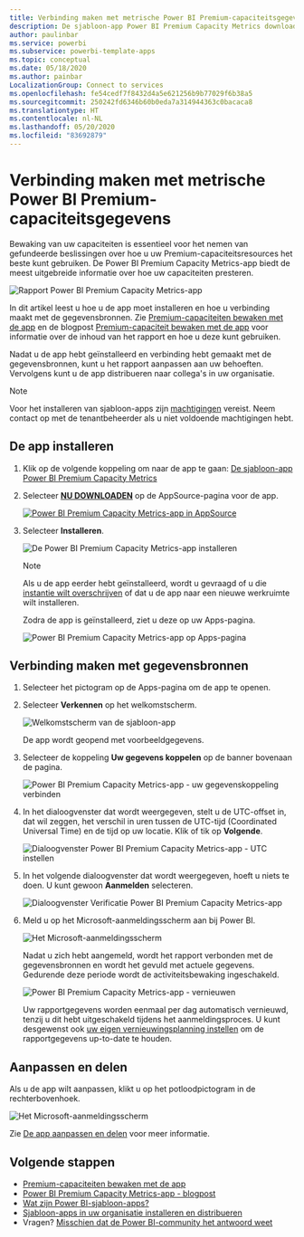 ```yaml
---
title: Verbinding maken met metrische Power BI Premium-capaciteitsgegevens
description: De sjabloon-app Power BI Premium Capacity Metrics downloaden en installeren, en verbinding maken met gegevens
author: paulinbar
ms.service: powerbi
ms.subservice: powerbi-template-apps
ms.topic: conceptual
ms.date: 05/18/2020
ms.author: painbar
LocalizationGroup: Connect to services
ms.openlocfilehash: fe54cedf7f8432d4a5e621256b9b77029f6b38a5
ms.sourcegitcommit: 250242fd6346b60b0eda7a314944363c0bacaca8
ms.translationtype: HT
ms.contentlocale: nl-NL
ms.lasthandoff: 05/20/2020
ms.locfileid: "83692879"
---
```

# <a name="connect-to-power-bi-premium-capacity-metrics"></a>Verbinding maken met metrische Power BI Premium-capaciteitsgegevens
Bewaking van uw capaciteiten is essentieel voor het nemen van gefundeerde beslissingen over hoe u uw Premium-capaciteitsresources het beste kunt gebruiken. De Power BI Premium Capacity Metrics-app biedt de meest uitgebreide informatie over hoe uw capaciteiten presteren.

![Rapport Power BI Premium Capacity Metrics-app](media/service-connect-to-pbi-premium-capacity-metrics/service-pbi-premium-capacity-metrics-app-report.png)

In dit artikel leest u hoe u de app moet installeren en hoe u verbinding maakt met de gegevensbronnen. Zie [Premium-capaciteiten bewaken met de app](../service-admin-premium-monitor-capacity.md) en de blogpost [Premium-capaciteit bewaken met de app](https://powerbi.microsoft.com/blog/premium-capacity-metrics-app-new-health-center-with-kpis-to-explore-relevant-metrics-and-steps-to-mitigate-issues/) voor informatie over de inhoud van het rapport en hoe u deze kunt gebruiken.

Nadat u de app hebt geïnstalleerd en verbinding hebt gemaakt met de gegevensbronnen, kunt u het rapport aanpassen aan uw behoeften. Vervolgens kunt u de app distribueren naar collega's in uw organisatie.

> [!NOTE]
> Voor het installeren van sjabloon-apps zijn [machtigingen](./service-template-apps-install-distribute.md#prerequisites) vereist. Neem contact op met de tenantbeheerder als u niet voldoende machtigingen hebt.

## <a name="install-the-app"></a>De app installeren

1. Klik op de volgende koppeling om naar de app te gaan: [De sjabloon-app Power BI Premium Capacity Metrics](https://app.powerbi.com/groups/me/getapps/services/pbi_pcmm.capacity-metrics-dxt)

1. Selecteer [**NU DOWNLOADEN**](https://app.powerbi.com/groups/me/getapps/services/pbi_pcmm.capacity-metrics-dxt) op de AppSource-pagina voor de app.

    [![Power BI Premium Capacity Metrics-app in AppSource](media/service-connect-to-pbi-premium-capacity-metrics/service-pbi-premium-capacity-metrics-app-appsource-get-it-now.png)](https://app.powerbi.com/groups/me/getapps/services/pbi_pcmm.capacity-metrics-dxt)

1. Selecteer **Installeren**. 

    ![De Power BI Premium Capacity Metrics-app installeren](media/service-connect-to-pbi-premium-capacity-metrics/service-pbi-premium-capacity-metric-select-install.png)

    > [!NOTE]
    > Als u de app eerder hebt geïnstalleerd, wordt u gevraagd of u die [instantie wilt overschrijven](./service-template-apps-install-distribute.md#update-a-template-app) of dat u de app naar een nieuwe werkruimte wilt installeren.

    Zodra de app is geïnstalleerd, ziet u deze op uw Apps-pagina.

   ![Power BI Premium Capacity Metrics-app op Apps-pagina](media/service-connect-to-pbi-premium-capacity-metrics/service-pbi-premium-capacity-metrics-app-apps-page-icon.png)

## <a name="connect-to-data-sources"></a>Verbinding maken met gegevensbronnen

1. Selecteer het pictogram op de Apps-pagina om de app te openen.

1. Selecteer **Verkennen** op het welkomstscherm.

   ![Welkomstscherm van de sjabloon-app](media/service-connect-to-pbi-premium-capacity-metrics/service-pbi-premium-capacity-metrics-app-splash-screen.png)

   De app wordt geopend met voorbeeldgegevens.

1. Selecteer de koppeling **Uw gegevens koppelen** op de banner bovenaan de pagina.

   ![Power BI Premium Capacity Metrics-app - uw gegevenskoppeling verbinden](media/service-connect-to-pbi-premium-capacity-metrics/service-pbi-premium-capacity-metrics-app-connect-data.png)

1. In het dialoogvenster dat wordt weergegeven, stelt u de UTC-offset in, dat wil zeggen, het verschil in uren tussen de UTC-tijd (Coordinated Universal Time) en de tijd op uw locatie. Klik of tik op **Volgende**.
  
   ![Dialoogvenster Power BI Premium Capacity Metrics-app - UTC instellen](media/service-connect-to-pbi-premium-capacity-metrics/service-pbi-premium-capacity-metrics-app-setutc-dialog.png)

1. In het volgende dialoogvenster dat wordt weergegeven, hoeft u niets te doen. U kunt gewoon **Aanmelden** selecteren.

   ![Dialoogvenster Verificatie Power BI Premium Capacity Metrics-app](media/service-connect-to-pbi-premium-capacity-metrics/service-pbi-premium-capacity-metrics-app-authentication-dialog.png)

1. Meld u op het Microsoft-aanmeldingsscherm aan bij Power BI.

   ![Het Microsoft-aanmeldingsscherm](media/service-connect-to-pbi-premium-capacity-metrics/service-pbi-premium-capacity-metrics-app-microsoft-login.png)

   Nadat u zich hebt aangemeld, wordt het rapport verbonden met de gegevensbronnen en wordt het gevuld met actuele gegevens. Gedurende deze periode wordt de activiteitsbewaking ingeschakeld.

   ![Power BI Premium Capacity Metrics-app - vernieuwen](media/service-connect-to-pbi-premium-capacity-metrics/service-pbi-premium-capacity-metrics-app-refresh-monitor.png)

   Uw rapportgegevens worden eenmaal per dag automatisch vernieuwd, tenzij u dit hebt uitgeschakeld tijdens het aanmeldingsproces. U kunt desgewenst ook [uw eigen vernieuwingsplanning instellen](./refresh-scheduled-refresh.md) om de rapportgegevens up-to-date te houden.

## <a name="customize-and-share"></a>Aanpassen en delen

Als u de app wilt aanpassen, klikt u op het potloodpictogram in de rechterbovenhoek.

 ![Het Microsoft-aanmeldingsscherm](media/service-connect-to-pbi-premium-capacity-metrics/service-pbi-premium-capacity-metrics-app-customize.png)

Zie [De app aanpassen en delen](./service-template-apps-install-distribute.md#customize-and-share-the-app) voor meer informatie.

## <a name="next-steps"></a>Volgende stappen
* [Premium-capaciteiten bewaken met de app](../admin/service-admin-premium-monitor-capacity.md)
* [Power BI Premium Capacity Metrics-app - blogpost](https://powerbi.microsoft.com/blog/premium-capacity-metrics-app-new-health-center-with-kpis-to-explore-relevant-metrics-and-steps-to-mitigate-issues/)
* [Wat zijn Power BI-sjabloon-apps?](./service-template-apps-overview.md)
* [Sjabloon-apps in uw organisatie installeren en distribueren](./service-template-apps-install-distribute.md)
* Vragen? [Misschien dat de Power BI-community het antwoord weet](https://community.powerbi.com/)